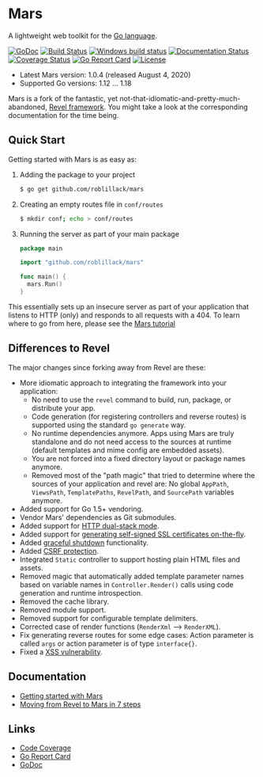 # Mars

A lightweight web toolkit for the [Go language](http://www.golang.org).

[![GoDoc](http://godoc.org/github.com/roblillack/mars?status.svg)](http://godoc.org/github.com/roblillack/mars)
[![Build Status](https://travis-ci.com/roblillack/mars.svg?branch=master)](http://travis-ci.com/roblillack/mars)
[![Windows build status](https://ci.appveyor.com/api/projects/status/og951w3majhmd13t/branch/master?svg=true)](https://ci.appveyor.com/project/roblillack/mars/branch/master)
[![Documentation Status](https://readthedocs.org/projects/mars/badge/?version=latest)](http://mars.readthedocs.org/en/latest/?badge=latest)
[![Coverage Status](https://coveralls.io/repos/github/roblillack/mars/badge.svg?branch=master)](https://coveralls.io/github/roblillack/mars?branch=master)
[![Go Report Card](https://goreportcard.com/badge/github.com/roblillack/mars)](https://goreportcard.com/report/github.com/roblillack/mars)
[![License](https://img.shields.io/badge/license-MIT-blue.svg)](LICENSE)

- Latest Mars version: 1.0.4 (released August 4, 2020)
- Supported Go versions: 1.12 … 1.18

Mars is a fork of the fantastic, yet not-that-idiomatic-and-pretty-much-abandoned, [Revel framework](https://github.com/revel/revel). You might take a look at the corresponding documentation for the time being.

## Quick Start

Getting started with Mars is as easy as:

1. Adding the package to your project

   ```sh
   $ go get github.com/roblillack/mars
   ```

2. Creating an empty routes file in `conf/routes`

   ```sh
   $ mkdir conf; echo > conf/routes
   ```

3. Running the server as part of your main package

   ```go
   package main

   import "github.com/roblillack/mars"

   func main() {
     mars.Run()
   }
   ```

This essentially sets up an insecure server as part of your application that listens to HTTP (only) and responds to all requests with a 404. To learn where to go from here, please see the [Mars tutorial](http://mars.readthedocs.io/en/latest/getting-started/)

## Differences to Revel

The major changes since forking away from Revel are these:

- More idiomatic approach to integrating the framework into your application:
  - No need to use the `revel` command to build, run, package, or distribute your app.
  - Code generation (for registering controllers and reverse routes) is supported using the standard `go generate` way.
  - No runtime dependencies anymore. Apps using Mars are truly standalone and do not need access to the sources at runtime (default templates and mime config are embedded assets).
  - You are not forced into a fixed directory layout or package names anymore.
  - Removed most of the "path magic" that tried to determine where the sources of your application and revel are: No global `AppPath`, `ViewsPath`, `TemplatePaths`, `RevelPath`, and `SourcePath` variables anymore.
- Added support for Go 1.5+ vendoring.
- Vendor Mars' dependencies as Git submodules.
- Added support for [HTTP dual-stack mode](https://github.com/roblillack/mars/issues/6).
- Added support for [generating self-signed SSL certificates on-the-fly](https://github.com/roblillack/mars/issues/6).
- Added [graceful shutdown](https://godoc.org/github.com/roblillack/mars#OnAppShutdown) functionality.
- Added [CSRF protection](https://godoc.org/github.com/roblillack/mars#CSRFFilter).
- Integrated `Static` controller to support hosting plain HTML files and assets.
- Removed magic that automatically added template parameter names based on variable names in `Controller.Render()` calls using code generation and runtime introspection.
- Removed the cache library.
- Removed module support.
- Removed support for configurable template delimiters.
- Corrected case of render functions (`RenderXml` --> `RenderXML`).
- Fix generating reverse routes for some edge cases: Action parameter is called `args` or action parameter is of type `interface{}`.
- Fixed a [XSS vulnerability](https://github.com/roblillack/mars/issues/1).

## Documentation

- [Getting started with Mars](http://mars.readthedocs.io/en/latest/getting-started/)
- [Moving from Revel to Mars in 7 steps](http://mars.readthedocs.io/en/latest/migration/)

## Links

- [Code Coverage](http://gocover.io/github.com/roblillack/mars)
- [Go Report Card](http://goreportcard.com/report/roblillack/mars)
- [GoDoc](https://godoc.org/github.com/roblillack/mars)
